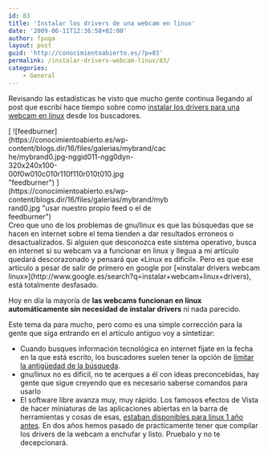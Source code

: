 ```yaml
---
id: 83
title: 'Instalar los drivers de una webcam en linux'
date: '2009-06-11T12:36:58+02:00'
author: fpuga
layout: post
guid: 'http://conocimientoabierto.es/?p=83'
permalink: /instalar-drivers-webcam-linux/83/
categories:
    - General
---
```


Revisando las estadísticas he visto que mucho gente continua llegando al post que escribí hace tiempo sobre como [instalar los drivers para una webcam en linux](http://conocimientoabierto.blogspot.com/2008/02/como-instalar-una-webcam-en-linux.html) desde los buscadores.

<div class="ngg-gallery-singlepic-image ngg-center" style="max-width: 320px"> [ ![feedburner](https://conocimientoabierto.es/wp-content/blogs.dir/16/files/galerias/mybrand/cache/mybrand0.jpg-nggid011-ngg0dyn-320x240x100-00f0w010c010r110f110r010t010.jpg "feedburner") ](https://conocimientoabierto.es/wp-content/blogs.dir/16/files/galerias/mybrand/mybrand0.jpg "usar nuestro propio feed o el de feedburner") </div>Creo que uno de los problemas de gnu/linux es que las búsquedas que se hacen en internet sobre el tema tienden a dar resultados erroneos o desactualizados. Si alguien que desconozca este sistema operativo, busca en internet si su webcam va a funcionar en linux y llegua a mi artículo quedará descorazonado y pensará que «Linux es difícil». Pero es que ese artículo a pesar de salir de primero en google por [«instalar drivers webcam linux»](http://www.google.es/search?q=instalar+webcam+linux+drivers), está totalmente desfasado.

Hoy en día la mayoría de **las webcams funcionan en linux automáticamente sin necesidad de instalar drivers** ni nada parecido.

Este tema da para mucho, pero como es una simple corrección para la gente que siga entrando en el artículo antiguo voy a sintetizar:

- Cuando busques información tecnológica en internet fijate en la fecha en la que está escrito, los buscadores suelen tener la opción de [limitar la antigüedad de la búsqueda](http://www.google.es/advanced_search).
- gnu/linux no es dificil, no te acerques a él con ideas preconcebidas, hay gente que sigue creyendo que es necesario saberse comandos para usarlo
- El software libre avanza muy, muy rápido. Los famosos efectos de Vista de hacer miniaturas de las aplicaciones abiertas en la barra de herramientas y cosas de esas, [estaban disponibles para linux 1 año antes](http://www.ecualug.org/2007/sep/25/blog/androidepathfinder/ubuntu_linux_vs_vista_win). En dos años hemos pasado de practicamente tener que compilar los drivers de la webcam a enchufar y listo. Pruebalo y no te decepcionará.